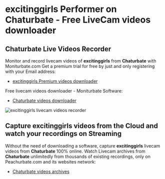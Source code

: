 # excitinggirls Performer on Chaturbate - Free LiveCam videos downloader

## Chaturbate Live Videos Recorder

Monitor and record livecam videos of **excitinggirls** from **Chaturbate** with Moniturbate.com
Get a premium trial for free by just and only registering with your Email address:
* [excitinggirls Premium videos downloader](https://moniturbate.com/request-demo-licence-key.html)

Free livecam videos downloader - Moniturbate Software:
* [Chaturbate videos downloader](https://moniturbate.com/moniturbate-download-software.html)

![excitinggirls livecam videos recorder](https://peachurnet.com/templates/moniturbate-software.png)


## Capture excitinggirls videos from the Cloud and watch your recordings on Streaming

Without the need of downloading a software, capture **excitinggirls** livecam videos from **Chaturbate** 100% online.
Watch Livecam archives from **Chaturbate** unlimitedly from thousands of existing recordings, only on Peachurbate.com and its websites network:
* [Chaturbate videos archives](https://peachurnet.com/)